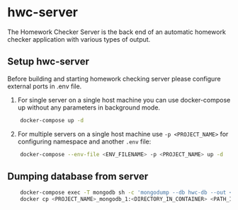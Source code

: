 # hwc-server
The Homework Checker Server is the back end of an automatic homework checker application with various types of output.

## Setup hwc-server
Before building and starting homework checking server please configure external ports in .env file.

1. For single server on a single host machine you can use docker-compose up without any parameters in background mode.
```bash
    docker-compose up -d 
```
2. For multiple servers on a single host machine use `-p <PROJECT_NAME>` for configuring namespace and another `.env` file:
```bash 
    docker-compose --env-file <ENV_FILENAME> -p <PROJECT_NAME> up -d
```
## Dumping database from server
```bash
    docker-compose exec -T mongodb sh -c 'mongodump --db hwc-db --out <DIRECTORY_IN_CONTAINER>'
    docker cp <PROJECT_NAME>_mongodb_1:<DIRECTORY_IN_CONTAINER> <PATH_IN_HOST>
```
